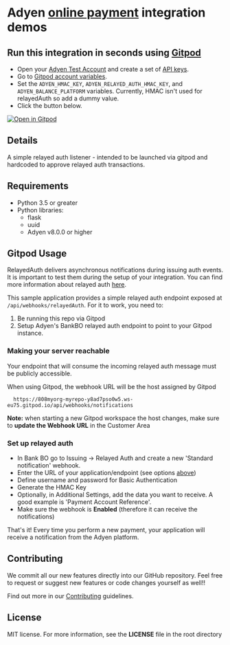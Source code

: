 # Adyen [online payment](https://docs.adyen.com/online-payments) integration demos

## Run this integration in seconds using [Gitpod](https://gitpod.io/)

* Open your [Adyen Test Account](https://ca-test.adyen.com/ca/ca/overview/default.shtml) and create a set of [API keys](https://docs.adyen.com/user-management/how-to-get-the-api-key).
* Go to [Gitpod account variables](https://gitpod.io/variables).
* Set the `ADYEN_HMAC_KEY`, `ADYEN_RELAYED_AUTH_HMAC_KEY`, and `ADYEN_BALANCE_PLATFORM` variables. Currently, HMAC isn't used for relayedAuth so add a dummy value.
* Click the button below.

[![Open in Gitpod](https://gitpod.io/button/open-in-gitpod.svg)](https://gitpod.io/#https://github.com/tddouglas/relayedAuth-gitpod)

## Details
A simple relayed auth listener - intended to be launched via gitpod and hardcoded to approve relayed auth transactions.

## Requirements

- Python 3.5 or greater
- Python libraries:
  - flask
  - uuid
  - Adyen v8.0.0 or higher

## Gitpod Usage

RelayedAuth delivers asynchronous notifications during issuing auth events. It is important to test them during the setup of your integration. You can find more information about relayed auth [here](https://docs.adyen.com/issuing/authorisation/relayed-authorisation/).

This sample application provides a simple relayed auth endpoint exposed at `/api/webhooks/relayedAuth`. For it to work, you need to:

1. Be running this repo via Gitpod
2. Setup Adyen's BankBO relayed auth endpoint to point to your Gitpod instance. 

### Making your server reachable
Your endpoint that will consume the incoming relayed auth message must be publicly accessible.

When using Gitpod, the webhook URL will be the host assigned by Gitpod
```
  https://808myorg-myrepo-y8ad7pso0w5.ws-eu75.gitpod.io/api/webhooks/notifications
```
**Note:** when starting a new Gitpod workspace the host changes, make sure to **update the Webhook URL** in the Customer Area

### Set up relayed auth
* In Bank BO go to Issuing -> Relayed Auth and create a new 'Standard notification' webhook.
* Enter the URL of your application/endpoint (see options [above](#making-your-server-reachable))
* Define username and password for Basic Authentication
* Generate the HMAC Key
* Optionally, in Additional Settings, add the data you want to receive. A good example is 'Payment Account Reference'.
* Make sure the webhook is **Enabled** (therefore it can receive the notifications)

That's it! Every time you perform a new payment, your application will receive a notification from the Adyen platform.

## Contributing

We commit all our new features directly into our GitHub repository. Feel free to request or suggest new features or code changes yourself as well!!

Find out more in our [Contributing](https://github.com/adyen-examples/.github/blob/main/CONTRIBUTING.md) guidelines.

## License

MIT license. For more information, see the **LICENSE** file in the root directory

